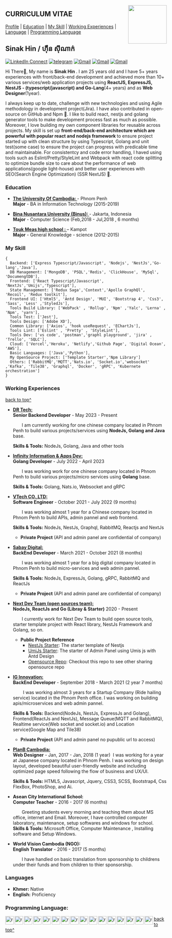 <!--
### Hi there 👋

**sinakit/README.md** is a ✨ _special_ ✨ repository because its `README.md` (this file) appears on your GitHub profile.

Here are some ideas to get you started:

- 🔭 I’m currently working on ...
- 🌱 I’m currently learning ...
- 👯 I’m looking to collaborate on ...
- 🤔 I’m looking for help with ...
- 💬 Ask me about ...
- 📫 How to reach me: ...
- 😄 Pronouns: ...
- ⚡ Fun fact: ...
-->

<a target="_blank" href="https://github.com/sinakit"><img width="120" align="right" src="https://avatars.githubusercontent.com/u/78096556?s=400&u=d1034a51dd8dad07a3c84e61cfc6e57eb085cb3f&v=4"></a>

<!-- <a style="max-width: 100%;border-radius:50%" target="_blank" href="https://tiny.cc/rupeshjs"><img width="250" align="right" src="https://raw.githubusercontent.com/rimsila/rimsila/main/assets/dev.gif"></a> -->

## CURRICULUM VITAE

[Profile](#) | [Education](#education) | [My Skill](#my-skill) | [Working Experiences](#working-experiences) | [Language](#languages) | [Programming Language](#programming-language)

## Sinak Hin / ​​ហ៊ឹន​ ស៊ីណាក់

[![LinkedIn Connect](https://img.shields.io/badge/%20-Connect-black?color=14171A&labelColor=212121&logo=linkedin&logoColor=ffcc80)](https://www.linkedin.com/in/hin-sinak-18367396/)
[![telegram](https://img.shields.io/badge/Telegram-Chat-black?color=14171A&labelColor=blue&logoColor=ffffff)](https://t.me/hinsiak)
[![Gmail](https://img.shields.io/badge/%20-hin.sinak@gmail.com-black?color=14171A&labelColor=ef5350&logo=gmail&logoColor=ffffff)](mailto:hinsinak@gmail.com?subject=From%20GitHub&cc=rimsila.itc@gmail&body=Hi,%20there.%20Found%20you%20from%20GitHub.)
[![Gmail](https://img.shields.io/badge/Phone-+855_69526433-black?color=14171A&labelColor=blue&logoColor=ffffff)](tel:85569526433)
[![Gmail](https://img.shields.io/badge/Address-Sangkat_Pshar_Derm_Kor_,_Phnom_Penh-black?color=14171A&labelColor=ffcc80&logoColor=ffffff)](https://goo.gl/maps/dQP7hmfbc8xXgzSQA)

Hi There👋, My name is <b>Sinak Hin </b>. I am 25 years old and I have 5+ years experiences with front/back-end development and achieved more than 10+ various services/web application projects using <b> ReactJS, ExpressJS, NestJS - (typescript/javascript) and Go-Lang</b>(4+ years) and as <b>Web Designer</b>(1year).

I always keep up to date, challenge with new technologies and using Agile methodology in development project(Jira). I have also contributed in open-source on GitHub and Npm 🔭. I like to build react, nestjs and golang generator tools to make development process fast as much as possible. Moreover, I love building my own component libraries for reusable across projects. My skill is set up <b>front-end/back-end architecture which are powerful with popular react and nodejs framework </b> to ensure project started up with clean structure by using Typescript, Golang and unit test(some case) to ensure the project can progress with predicable time and maintainable. For consistentcy and code error handling, I haved using tools such as Eslint/Pretty/StyleLint and Webpack with react code splitting to optimize bundle size to care about the performance of web applications(google light-house) and better user experiences with SEO(Search Engine Optimization) (SSR NextJS) 🌱.

### Education

- <b><a href="https://uc.edu.kh/" target="_blank" > The University Of Cambodia:
  </a> </b> - Phnom Penh<br>
  <b>Major</b> - BA in Information Technology (2015-2019)

- <b><a href="https://binus.ac.id/" target="_blank" > Bina Nusantara University (Binus):
  </a> </b> - Jakarta, Indonesia<br>
  <b>Major</b> - Computer Science (Feb,2018 - Jul,2018 , 6 months)

- <b><a href="#" target="_blank" > Touk Meas high school :
  </a> </b> – Kampot<br>
  <b>Major</b> - General Knowledge - science (2012-2015)

### My Skill

```tsx
{
  Backend: ['Express Typescript/Javascript', 'Nodejs', 'NestJs','Go-lang','Java'],
  DB Management: ['MongoDB', 'PSQL','Redis', 'ClickHouse', 'MySql', 'DocumengtDB'],
  Frontend: ['React Typescript/Javascript', 'NextJs','Umijs','Typescript'],
  State Management: ['Redux Saga','Context','Apollo GraphQl', 'Recoil', 'Redux toolkit'],
  Frontend UI: ['Html5', 'Antd Design', 'MUI', 'Bootstrap 4', 'Css3', 'Sass', 'Less' ,'StyledJs'],
  Tools Build Library: ['WebPack' , 'Rollup', 'Npm' ,'Yalc', 'Lerna' , 'Npm', 'yarn'],
  Tools Test: ['Jest'],
  Tools Design: ['Adobe XD'],
  Common Library: ['Axios', 'hook useRequest', 'EChartJs'],
  Tools Lint: ['Eslint' , 'Pretty' , 'StyleLint'],
  Tools Dev: ['vs code', 'postman','graphl playground', 'jira' , 'Trello', 'SQLC'],
  Cloud: ['Vercel','Heroku', 'Netlify','Github Page', 'Digital Ocean', 'AWS'],
  Basic Languages: ['Java','Python'],
  My OpenSource Project: ['Template Starter','Npm Library']
  Others: ['RabbitMQ','MQTT','Nats.io', 'Socket.io','websocket' ,'Kafka', 'Tile38', 'Graphql', 'Docker', 'gRPC', 'Kubernete orchestration']
}
```

### Working Experiences

[back to top^](#curriculum-vitae)

- <b> <a target="_blank" href="" target="_blank" > DR Tech:
  </a></b> <br>
  <b>Senior Backend Developer</b> - May 2023 - Present

  &nbsp;&nbsp;&nbsp;&nbsp;&nbsp;&nbsp;&nbsp;I am currently working for one chinese company located in Phnom Penh to build various projects/services using <b>NodeJs, Golang and Java</b> base.
  
  <b>Skills & Tools:</b> NodeJs, Golang, Java and other tools

- <b> <a target="_blank" href="https://infinity-tech.cc" target="_blank" > Infinity Information & Apps Dev:
  </a></b> <br>
  <b>Golang Developer</b> - July 2022 - April 2023

  &nbsp;&nbsp;&nbsp;&nbsp;&nbsp;&nbsp;&nbsp;I was working work for one chinese company located in Phnom Penh to build various projects/micro services using <b>Golang</b> base.
  
  <b>Skills & Tools:</b> Golang, Nats.io, Websocket and gRPC
  
- <b> <a target="_blank" href="https://www.vtech.one" target="_blank" > VTech CO.,LTD:
  </a></b> <br>
  <b>Software Engineer</b> - October 2021 - July 2022 (9 months)

  &nbsp;&nbsp;&nbsp;&nbsp;&nbsp;&nbsp;&nbsp;I was working almost 1 year for a Chinese company located in Phnom Penh to build APIs, admin pannel and web frontend.
  
  <b>Skills & Tools:</b> NodeJs, NestJs, Graphql, RabbitMQ, Reactjs and NextJs
  
  - <b>Private Project</b>  (API and admin panel are confidential of company)
 
- <b> <a target="_blank" href="https://sabay.com.kh/" target="_blank" > Sabay Digital:
  </a></b> <br>
  <b>BackEnd Developer</b> - March 2021 - October 2021 (8 months)

  &nbsp;&nbsp;&nbsp;&nbsp;&nbsp;&nbsp;&nbsp;I was working almost 1 year for a big digital company located in Phnom Penh to build micro-services and web admin pannel.
  
  <b>Skills & Tools:</b> NodeJs, ExpressJs, Golang, gRPC, RabbitMQ and ReactJs
  
  - <b>Private Project</b>  (API and admin panel are confidential of company)

- <b> <a target="_blank" href="https://github.com/next-dev-team" target="_blank" > Next Dev Team (open sources team):
  </a></b> <br>
  <b>NodeJs, ReactJs and Go (Libray & Starter)</b> 2020 - Present

  &nbsp;&nbsp;&nbsp;&nbsp;&nbsp;&nbsp;&nbsp;I currently work for Next Dev Team to build open source tools, starter template project with React library, NestJs Framework and Golang, so on.

  - <b>Public Project Reference</b>
    - <a target="_blank" href="https://github.com/next-dev-team/nestjs-next-boilerplate">NestJs Starter</a>: The starter template of Nestjs
    - <a target="_blank" href="https://github.com/next-dev-team/umijs-next-dashboard-boilerplate">UmiJs Starter</a>: The starter of Admin Panel using Umis js with Antd Design
    - <a target="_blank" href="https://github.com/next-dev-team">Opensource Repo</a>: Checkout this repo to see other sharing opensource repo

- <b> <a target="_blank" href="https://www.facebook.com/qwiqkh/" target="_blank" >IG Innovation:
  </a></b> <br>
  <b>BackEnd Developer</b> - September 2018 - March 2021 (2 year 7 months)

  &nbsp;&nbsp;&nbsp;&nbsp;&nbsp;&nbsp;&nbsp; I was working almost 3 years for a Startup Company (Ride hailing service) located in the Phnom Penh office. I was working on building apis/microservices and web admin pannel.
  
  <b>Skills & Tools:</b> Backend(NodeJs, NestJs, ExpressJs and Golang), Frontend(ReactJs and NextJs), Message Queue(MQTT and RabbitMQ), Realtime service(Web socket and socket.io) and Location service(Google Map and Tile38)
  
  - <b>Private Project</b> (API and admin panel no pupublic url to access)

<!-- * -----PlanB---->

- <b> <a target="_blank" href="https://planb-cambodia.com" target="_blank"> PlanB Cambodia:
  </a></b> <br>
  <b>Web Designer</b> - Jan, 2017 - Jan, 2018 (1 year)
  &nbsp;I was working for a year at Japanese company located in Phnom Penh. I was working on design layout, developed beautiful user-friendly website and including optimized page speed following the flow of business and UX/UI.<br/>

  <b>Skills & Tools:</b> HTML5, Javascript, Jquery, CSS3, SCSS, Bootstrap4, Css FlexBox, PhotoShop, and Ai.

- <b>Asean City International School:</b><br>
  <b>Computer Teacher</b> - 2016 - 2017 (6 months)

  &nbsp;&nbsp;&nbsp;&nbsp;&nbsp;&nbsp;&nbsp;Greeting students every morning and teaching them about MS office, internet and Email. Moreover, I have controlled computer laboratory, maintenance, setup softwares and windows for school.<br/>
  <b>Skills & Tools:</b> Microsoft Office, Computer Maintenance , Installing software and Setup
  Windows.
  
- <b>World Vision Cambodia (NGO):</b><br>
  <b>English Translator</b> - 2016 - 2017 (5 months)

  &nbsp;&nbsp;&nbsp;&nbsp;&nbsp;&nbsp;&nbsp;I have handled on basic translation from sponsorship to childrens under their funds and from children to thier sponsorship.<br/>

### Languages

- <b>Khmer:</b> Native
- <b>English:</b> Proficiency

### Programming Language:

<p align="left">

<a href="#" target="_blank" > <img align="left" title="javascript" 
  src="https://cdn.worldvectorlogo.com/logos/logo-javascript.svg" alt="reactnative" width="26px" height="26px"  />
</a>
<a href="#" target="_blank"> <img align="left" title="nestjs"
  src="https://www.vectorlogo.zone/logos/nestjs/nestjs-icon.svg" alt="reactnative" width="26px" height="26px"  />
</a>
<a href="#" target="_blank"> <img align="left" title="reactJs"
  src="https://www.vectorlogo.zone/logos/reactjs/reactjs-icon.svg" alt="reactnative" width="26px" height="26px"  />
</a>
<a href="#" target="_blank"> <img align="left"
  src="https://www.vectorlogo.zone/logos/typescriptlang/typescriptlang-icon.svg" alt="reactnative" width="26px" height="26px"  />
</a>
<a href="#" target="_blank"> <img align="left" title="redux"
  src="https://raw.githubusercontent.com/prplx/svg-logos/5585531d45d294869c4eaab4d7cf2e9c167710a9/svg/redux.svg" alt="reactnative" width="26px" height="26px"  />
</a>
<a href="#" target="_blank"> <img align="left" title="graph"
  src="https://www.vectorlogo.zone/logos/graphql/graphql-icon.svg" alt="reactnative" width="26px" height="26px"  />
</a>

<a href="#" target="_blank"> <img align="left" title="Sass"
  src="https://www.vectorlogo.zone/logos/sass-lang/sass-lang-icon.svg" alt="reactnative" width="26px" height="26px"  />
</a>
<a href="#" target="_blank"> <img align="left" title="less"
  src="https://www.vectorlogo.zone/logos/lesscss/lesscss-ar21.svg" alt="reactnative" width="26px" height="26px"  />
</a>

<a href="#" target="_blank"> <img align="left" title="material-ui"
  src="https://cdn.worldvectorlogo.com/logos/material-ui-1.svg" alt="reactnative" width="26px" height="26px"  />
</a>
<a href="#" target="_blank"> <img align="left" title="antd"
  src="https://camo.githubusercontent.com/363242675617648bfbedd1610f89ac28df0f9e1bac8749d83109fafdf8524fff/68747470733a2f2f67772e616c697061796f626a656374732e636f6d2f7a6f732f726d73706f7274616c2f4b4470677667754d704766716148506a6963524b2e737667" alt="reactnative" width="26px" height="26px"  />
</a>
<a href="#" target="_blank"> <img align="left" title="next js"
  src="https://upload.vectorlogo.zone/logos/nextjs/images/2d3864ef-00e0-4026-ab1d-30e4a98e2899.svg" alt="reactnative" width="26px" height="26px"  />
</a>
<a href="#" target="_blank"> <img align="left" title="Golang"
  src="https://upload.wikimedia.org/wikipedia/commons/0/05/Go_Logo_Blue.svg" alt="reactnative" width="26px" height="26px"  />
</a>

<a href="#" target="_blank"> <img align="left" title="github"
  src="https://www.vectorlogo.zone/logos/github/github-tile.svg" alt="reactnative" width="26px" height="26px"  />
</a>
<a href="#" target="_blank"> <img align="left" title="gitlab"
  src="https://www.vectorlogo.zone/logos/gitlab/gitlab-ar21.svg" alt="reactnative" width="26px" height="26px"  />
</a>
<a href="#" target="_blank"> <img align="left" title=" trello"
  src="https://www.vectorlogo.zone/logos/trello/trello-tile.svg" alt="reactnative" width="26px" height="26px"  />
</a>
<a href="#" target="_blank"> <img align="left" title=" jira"
  src="https://www.vectorlogo.zone/logos/atlassian_jira/atlassian_jira-icon.svg" alt="reactnative" width="26px" height="26px"  />
</a>

</p>

[back to top^](#curriculum-vitae)
